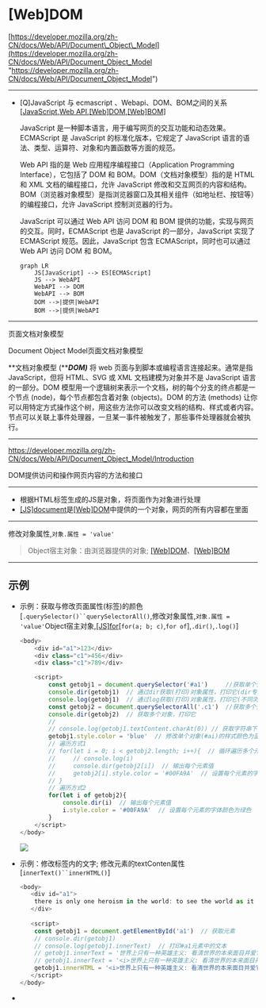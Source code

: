 # \[Web]DOM

[https://developer.mozilla.org/zh-CN/docs/Web/API/Document\_Object\_Model](https://developer.mozilla.org/zh-CN/docs/Web/API/Document_Object_Model "https://developer.mozilla.org/zh-CN/docs/Web/API/Document_Object_Model")

***

-   \[Q]JavaScript 与 ecmascript 、Webapi、DOM、BOM之间的关系 \[[JavaScript](JavaScript_w7M7UmgSNLmfSHDWMLjuEi.md "JavaScript"),[Web API](<Web API_xqfMA9k6EZ7DqSNzYScTDF.md> "Web API"),[\[Web\]DOM](\[Web]DOM_hA1J7qvXNRdJxg7CoGu7X.md "\[Web]DOM"),[\[Web\]BOM](\[Web]BOM_jqw3qTusddqCzaELVZVcDF.md "\[Web]BOM")]

    JavaScript 是一种脚本语言，用于编写网页的交互功能和动态效果。ECMAScript 是 JavaScript 的标准化版本，它规定了 JavaScript 语言的语法、类型、运算符、对象和内置函数等方面的规范。

    Web API 指的是 Web 应用程序编程接口（Application Programming Interface），它包括了 DOM 和 BOM。DOM（文档对象模型）指的是 HTML 和 XML 文档的编程接口，允许 JavaScript 修改和交互网页的内容和结构。BOM（浏览器对象模型）是指浏览器窗口及其相关组件（如地址栏、按钮等）的编程接口，允许 JavaScript 控制浏览器的行为。

    JavaScript 可以通过 Web API 访问 DOM 和 BOM 提供的功能，实现与网页的交互。同时，ECMAScript 也是 JavaScript 的一部分，JavaScript 实现了 ECMAScript 规范。因此，JavaScript 包含 ECMAScript，同时也可以通过 Web API 访问 DOM 和 BOM。
    ```mermaid
    graph LR
        JS[JavaScript] --> ES[ECMAScript]
        JS --> WebAPI
        WebAPI --> DOM
        WebAPI --> BOM
        DOM -->|提供|WebAPI
        BOM -->|提供|WebAPI
    ```

***

页面文档对象模型

Document Object Model页面文档对象模型

**文档对象模型 (*****DOM)*** 将 web 页面与到脚本或编程语言连接起来。通常是指 JavaScript，但将 HTML、SVG 或 XML 文档建模为对象并不是 JavaScript 语言的一部分。DOM 模型用一个逻辑树来表示一个文档，树的每个分支的终点都是一个节点 (node)，每个节点都包含着对象 (objects)。DOM 的方法 (methods) 让你可以用特定方式操作这个树，用这些方法你可以改变文档的结构、样式或者内容。节点可以关联上事件处理器，一旦某一事件被触发了，那些事件处理器就会被执行。

***

<https://developer.mozilla.org/zh-CN/docs/Web/API/Document_Object_Model/Introduction>

DOM提供访问和操作网页内容的方法和接口

***

-   根据HTML标签生成的JS是对象，将页面作为对象进行处理
-   [\[JS\]document](\[JS]document_rmn21mqHBYoFCmcAN3xwXW.md "\[JS]document")是[\[Web\]DOM](\[Web]DOM_hA1J7qvXNRdJxg7CoGu7X.md "\[Web]DOM")中提供的一个对象，网页的所有内容都在里面

***

修改对象属性,`对象.属性 = 'value'`

> Object宿主对象：由浏览器提供的对象; [\[Web\]DOM](\[Web]DOM_hA1J7qvXNRdJxg7CoGu7X.md "\[Web]DOM")、[\[Web\]BOM](\[Web]BOM_jqw3qTusddqCzaELVZVcDF.md "\[Web]BOM")

***



## 示例

-   示例：获取与修改页面属性(标签)的颜色 \[`.querySelector()``querySelectorAll()`,修改对象属性,`对象.属性 = 'value'`Object宿主对象,[\[JS\]for](\[JS]for_7VhrG44qkyaMFiKNoy7bEn.md "\[JS]for")\[`for(a; b; c)`,`for of`],`.dir()`,`.log()`]
    ```javascript
    <body>
        <div id="a1">123</div>
        <div class="c1">456</div>
        <div class="c1">789</div>

        <script>
            const getobj1 = document.querySelector('#a1')     //获取单个元素(标签)
            console.dir(getobj1)  // 通过dir获取(打印)对象属性，打印它(dir专门打印对象的)
            console.log(getobj1)  // 通过log获取(打印)对象属性，打印它(不同浏览器可能不一样，火狐也可以打印出对象的属性，谷歌不行)
            const getobj2 = document.querySelectorAll('.c1')  //获取多个元素(标签)
            console.dir(getobj2)  // 获取多个对象，打印它
            //
            // console.log(getobj1.textContent.charAt(0)) // 获取字符串下标值
            getobj1.style.color = 'blue'  // 修改单个对象(#ai)的样式颜色为蓝色
            // 遍历方式1
            // for(let i = 0; i < getobj2.length; i++){  // 循环遍历多个元素
            //     // console.log(i)
            //     console.dir(getobj2[i])  // 输出每个元素值
            //     getobj2[i].style.color = '#00FA9A'  // 设置每个元素的字体颜色为绿色
            // }
            // 遍历方式2
            for(let i of getobj2){
                console.dir(i)  // 输出每个元素值
                i.style.color = '#00FA9A'  // 设置每个元素的字体颜色为绿色
            }
        </script>
    </body>
    ```
    ![](../image/image_FNlnhYqreY.png)


-   示例：修改标签内的文字; 修改元素的textConten属性 \[`innerText()``innerHTML()`]
    ```javascript
    <body>
       <div id="a1">
        there is only one heroism in the world: to see the world as it is and to love it. 
       </div>
       
       <script>
        const getobj1 = document.getElementById('a1')  // 获取元素
        // console.dir(getobj1)
        // console.log(getobj1.innerText)  // 打印#a1元素中的文本
        // getobj1.innerText = '世界上只有一种英雄主义: 看清世界的本来面目并爱它。'  // 修改文字内容
        // getobj1.innerText = '<i>世界上只有一种英雄主义: 看清世界的本来面目并爱它。</i>'  // 修改文字内容，不识别标签
        getobj1.innerHTML = '<i>世界上只有一种英雄主义: 看清世界的本来面目并爱它。</i>'  // 修改文字内容，识别标签
       </script>
    </body>
    ```

-

